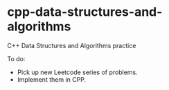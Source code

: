 # cpp-data-structures-and-algorithms
C++ Data Structures and Algorithms practice


To do: 
- Pick up new Leetcode series of problems. 
- Implement them in CPP. 